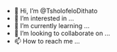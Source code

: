 - 👋 Hi, I’m @TsholofeloDithato
- 👀 I’m interested in ...
- 🌱 I’m currently learning ...
- 💞️ I’m looking to collaborate on ...
- 📫 How to reach me ...

<!---
TsholofeloDithato/TsholofeloDithato is a ✨ special ✨ repository because its `README.md` (this file) appears on your GitHub profile.
You can click the Preview link to take a look at your changes.
--->
